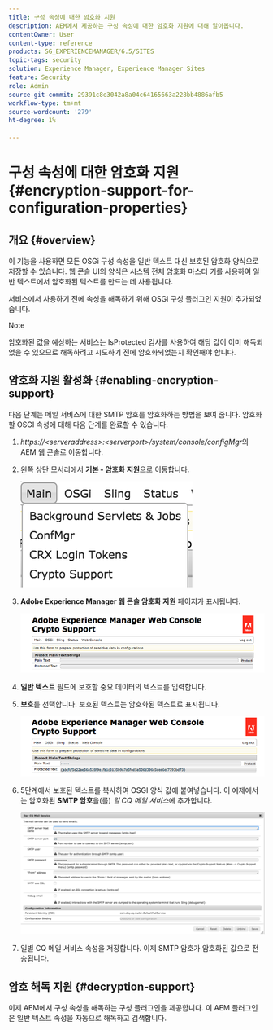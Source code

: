 ```yaml
---
title: 구성 속성에 대한 암호화 지원
description: AEM에서 제공하는 구성 속성에 대한 암호화 지원에 대해 알아봅니다.
contentOwner: User
content-type: reference
products: SG_EXPERIENCEMANAGER/6.5/SITES
topic-tags: security
solution: Experience Manager, Experience Manager Sites
feature: Security
role: Admin
source-git-commit: 29391c8e3042a8a04c64165663a228bb4886afb5
workflow-type: tm+mt
source-wordcount: '279'
ht-degree: 1%

---
```


# 구성 속성에 대한 암호화 지원{#encryption-support-for-configuration-properties}

## 개요 {#overview}

이 기능을 사용하면 모든 OSGi 구성 속성을 일반 텍스트 대신 보호된 암호화 양식으로 저장할 수 있습니다. 웹 콘솔 UI의 양식은 시스템 전체 암호화 마스터 키를 사용하여 일반 텍스트에서 암호화된 텍스트를 만드는 데 사용됩니다.

서비스에서 사용하기 전에 속성을 해독하기 위해 OSGi 구성 플러그인 지원이 추가되었습니다.

>[!NOTE]
>
>암호화된 값을 예상하는 서비스는 IsProtected 검사를 사용하여 해당 값이 이미 해독되었을 수 있으므로 해독하려고 시도하기 전에 암호화되었는지 확인해야 합니다.

## 암호화 지원 활성화 {#enabling-encryption-support}

다음 단계는 메일 서비스에 대한 SMTP 암호를 암호화하는 방법을 보여 줍니다. 암호화할 OSGI 속성에 대해 다음 단계를 완료할 수 있습니다.

1. *https://&lt;serveraddress>:&lt;serverport>/system/console/configMgr*&#x200B;의 AEM 웹 콘솔로 이동합니다.
1. 왼쪽 상단 모서리에서 **기본 - 암호화 지원**&#x200B;으로 이동합니다.

   ![chlimage_1-325](assets/chlimage_1-325.png)

1. **Adobe Experience Manager 웹 콘솔 암호화 지원** 페이지가 표시됩니다.

   ![screen_shot_2018-08-01at113417am](assets/screen_shot_2018-08-01at113417am.png)

1. **일반 텍스트** 필드에 보호할 중요 데이터의 텍스트를 입력합니다.
1. **보호**&#x200B;를 선택합니다. 보호된 텍스트는 암호화된 텍스트로 표시됩니다.

   ![screen_shot_2018-08-01at113844am](assets/screen_shot_2018-08-01at113844am.png)

1. 5단계에서 보호된 텍스트를 복사하여 OSGI 양식 값에 붙여넣습니다. 이 예제에서는 암호화된 **SMTP 암호**&#x200B;을(를) *일 CQ 메일 서비스*&#x200B;에 추가합니다.

   ![screen_shot_2016-12-18at105809pm](assets/screen_shot_2016-12-18at105809pm.png)

1. 일별 CQ 메일 서비스 속성을 저장합니다. 이제 SMTP 암호가 암호화된 값으로 전송됩니다.

## 암호 해독 지원 {#decryption-support}

이제 AEM에서 구성 속성을 해독하는 구성 플러그인을 제공합니다. 이 AEM 플러그인은 일반 텍스트 속성을 자동으로 해독하고 검색합니다.
